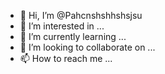 - 👋 Hi, I’m @Pahcnshshhshsjsu
- 👀 I’m interested in ...
- 🌱 I’m currently learning ...
- 💞️ I’m looking to collaborate on ...
- 📫 How to reach me ...

<!---
Pahcnshshhshsjsu/Pahcnshshhshsjsu is a ✨ special ✨ repository because its `README.md` (this file) appears on your GitHub profile.
You can click the Preview link to take a look at your changes.
--->
